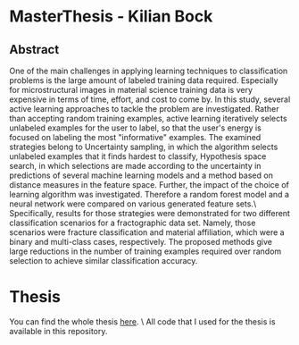 # MasterThesis - Kilian Bock
## Abstract
One of the main challenges in applying learning techniques to classification problems is the large amount of labeled training data required.
Especially for microstructural images in material science training data is very expensive in terms of time, effort, and cost to come by.
In this study, several active learning approaches to tackle the problem are investigated.
Rather than accepting random training examples, active learning iteratively selects unlabeled examples for the user to label, so that the user's energy is focused on labeling the most "informative" examples. The examined strategies belong to Uncertainty sampling, in which the algorithm selects unlabeled examples that it finds hardest to classify, Hypothesis space search, in which selections are made according to the uncertainty in predictions of several machine learning models and a method based on distance measures in the feature space. Further, the impact of the choice of learning algorithm was investigated. Therefore a random forest model and a neural network were compared on various generated feature sets.\\
Specifically, results for those strategies were demonstrated for two different classification scenarios for a fractographic data set. Namely, those scenarios were fracture classification and material affiliation, which were a binary and multi-class cases, respectively. The proposed methods give large reductions in the number of training examples required over random selection to achieve similar classification accuracy.


# Thesis
You can find the whole thesis [here](https://github.com/Kiliantae/Master-Thesis/blob/main/Masterthesis.pdf). \\
All code that I used for the thesis is available in this repository.
